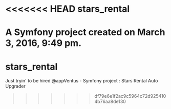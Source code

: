 <<<<<<< HEAD
stars_rental
============

A Symfony project created on March 3, 2016, 9:49 pm.
=======
# stars_rental
Just tryin' to be hired @appVentus - Symfony project : Stars Rental Auto Upgrader
>>>>>>> df79e6e1f2ac9c5964c72d9254104b76aa8de130
